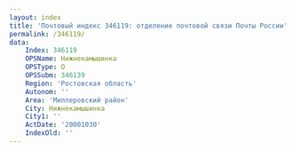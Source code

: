 ```yaml
---
layout: index
title: 'Почтовый индекс 346119: отделение почтовой связи Почты России'
permalink: /346119/
data:
    Index: 346119
    OPSName: Нижнекамышинка
    OPSType: О
    OPSSubm: 346139
    Region: 'Ростовская область'
    Autonom: ''
    Area: 'Миллеровский район'
    City: Нижнекамышинка
    City1: ''
    ActDate: '20001030'
    IndexOld: ''
---
```

